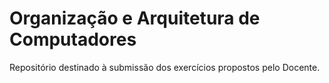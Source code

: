 # Organização e Arquitetura de Computadores


Repositório destinado à submissão dos exercícios propostos pelo Docente.
